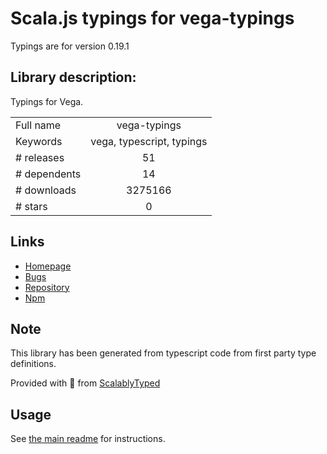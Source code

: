 
# Scala.js typings for vega-typings

Typings are for version 0.19.1

## Library description:
Typings for Vega.

|                    |                 |
| ------------------ | :-------------: |
| Full name          | vega-typings |
| Keywords           | vega, typescript, typings |
| # releases         | 51 |
| # dependents       | 14 |
| # downloads        | 3275166 |
| # stars            | 0 |

## Links
- [Homepage](https://github.com/vega/vega#readme)
- [Bugs](https://github.com/vega/vega/issues)
- [Repository](https://github.com/vega/vega)
- [Npm](https://www.npmjs.com/package/vega-typings)
    


## Note
This library has been generated from typescript code from first party type definitions.

Provided with :purple_heart: from [ScalablyTyped](https://github.com/oyvindberg/ScalablyTyped)

## Usage
See [the main readme](../../readme.md) for instructions.


